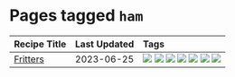 # Pages tagged `ham`

|Recipe Title|Last Updated|Tags
|:---|:---|:---|
|[Fritters](../recipes/fritters.md)|2023-06-25|[![](https://img.shields.io/badge/tag-chicken-f6b493)](../tags/chicken.md) [![](https://img.shields.io/badge/tag-family-1d5152)](../tags/family.md) [![](https://img.shields.io/badge/tag-fried-af803c)](../tags/fried.md) [![](https://img.shields.io/badge/tag-ham-b7439e)](../tags/ham.md) [![](https://img.shields.io/badge/tag-lamp-c6d429)](../tags/lamp.md) [![](https://img.shields.io/badge/tag-leftovers-062ab)](../tags/leftovers.md) [![](https://img.shields.io/badge/tag-vegetables-517a72)](../tags/vegetables.md)|